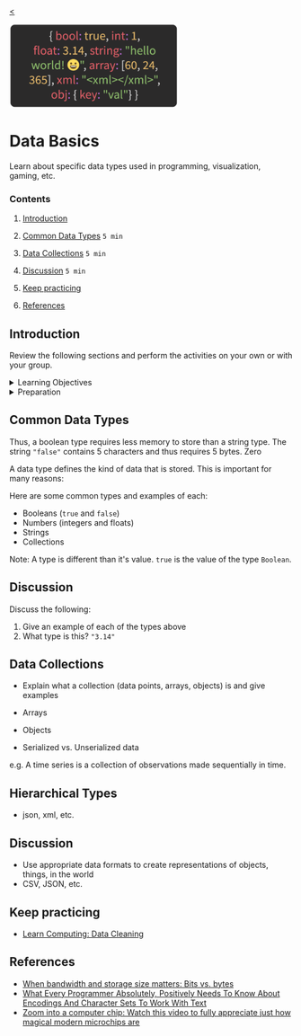
[<](README.md)

<img width="300" src="assets/img/banner-data-types.png">

# Data Basics

Learn about specific data types used in programming, visualization, gaming, etc.

### Contents

1. [Introduction](#introduction)

1. [Common Data Types](#common-data-types) `5 min`
1. [Data Collections](#data-collections) `5 min`

1. [Discussion](#discussion) `5 min`
1. [Keep practicing](#keep-practicing)
1. [References](#references)


## Introduction

Review the following sections and perform the activities on your own or with your group.

<details>
<summary>Learning Objectives</summary>

Students who complete the following will be able to:

- Recall
- Organize
- List common data types and recall examples of each
- Explain what a collection is and provide examples
- Use appropriate formats to create data representations of real world examples

</details>

<details>
<summary>Preparation</summary>

Complete the following to prepare for this module

- [Command Line Crash Course](topics-command-line-crash-course.md)
- [Learn Computing: Data Basics](topics-data-basics.md)

</details>










## Common Data Types

Thus, a boolean type requires less memory to store than a string type. The string `"false"` contains 5 characters and thus requires 5 bytes. Zero


A data type defines the kind of data that is stored. This is important for many reasons:






Here are some common types and examples of each:

- Booleans (`true` and `false`)
- Numbers (integers and floats)
- Strings
- Collections

Note: A type is different than it's value. `true` is the value of the type `Boolean`.



## Discussion

Discuss the following:

1. Give an example of each of the types above
2. What type is this? `"3.14"`





## Data Collections

- Explain what a collection (data points, arrays, objects) is and give examples

- Arrays
- Objects
- Serialized vs. Unserialized data



e.g. A time series is a collection of observations made sequentially in time.










## Hierarchical Types

- json, xml, etc.






## Discussion


- Use appropriate data formats to create representations of objects, things, in the world
- CSV, JSON, etc.







## Keep practicing

- [Learn Computing: Data Cleaning](topics-data-cleaning.md)


## References

- [When bandwidth and storage size matters: Bits vs. bytes](https://www.redhat.com/sysadmin/bits-vs-bytes)
- [What Every Programmer Absolutely, Positively Needs To Know About Encodings And Character Sets To Work With Text](https://kunststube.net/encoding/)
- [Zoom into a computer chip: Watch this video to fully appreciate just how magical modern microchips are](https://www.extremetech.com/extreme/191996-zoom-into-a-computer-chip-watch-this-video-to-fully-appreciate-just-how-magical-modern-microchips-are)
